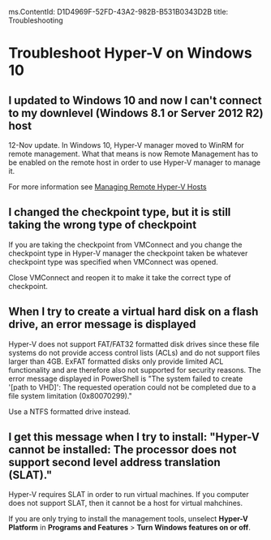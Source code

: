 ms.ContentId: D1D4969F-52FD-43A2-982B-B531B0343D2B 
title: Troubleshooting

# Troubleshoot Hyper-V on Windows 10

## I updated to Windows 10 and now I can't connect to my downlevel (Windows 8.1 or Server 2012 R2) host

12-Nov update. In Windows 10, Hyper-V manager moved to WinRM for remote management. What that means is now Remote Management has to be enabled on the remote host in order to use Hyper-V manager to manage it.

For more information see [Managing Remote Hyper-V Hosts](remote_host_management.md)

## I changed the checkpoint type, but it is still taking the wrong type of checkpoint

If you are taking the checkpoint from VMConnect and you change the checkpoint type in Hyper-V manager the checkpoint taken be whatever checkpoint type was specified when VMConnect was opened.

Close VMConnect and reopen it to make it take the correct type of checkpoint.

## When I try to create a virtual hard disk on a flash drive, an error message is displayed

Hyper-V does not support FAT/FAT32 formatted disk drives since these file systems do not provide access control lists (ACLs) and do not support files larger than 4GB. ExFAT formatted disks only provide limited ACL functionality and are therefore also not supported for security reasons.
The error message displayed in PowerShell is "The system failed to create '\[path to VHD\]': The requested operation could not be completed due to a file system limitation (0x80070299)."

Use a NTFS formatted drive instead.

## I get this message when I try to install: "Hyper-V cannot be installed: The processor does not support second level address translation (SLAT)."

Hyper-V requires SLAT in order to run virtual machines. If you computer does not support SLAT, then it cannot be a host for virtual mahchines.

If you are only trying to install the management tools, unselect **Hyper-V Platform** in **Programs and Features** > **Turn Windows features on or off**.




<!--HONumber=Jan16_HO1-->
